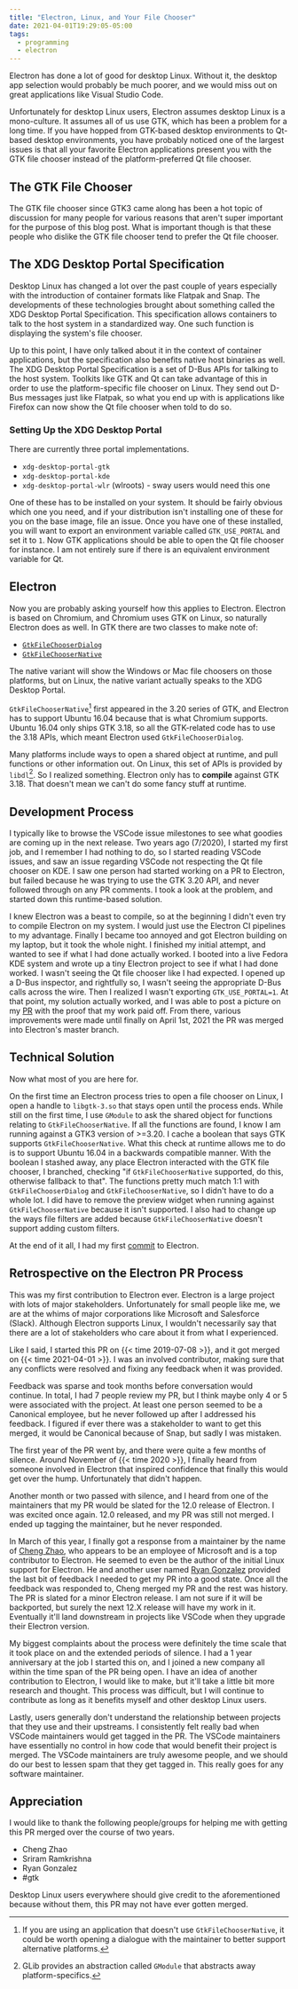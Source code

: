 ```yaml
---
title: "Electron, Linux, and Your File Chooser"
date: 2021-04-01T19:29:05-05:00
tags:
  - programming
  - electron
---
```


Electron has done a lot of good for desktop Linux. Without it, the desktop app
selection would probably be much poorer, and we would miss out on great
applications like Visual Studio Code.

<!--more-->

Unfortunately for desktop Linux users, Electron assumes desktop Linux is a
mono-culture. It assumes all of us use GTK, which has been a problem for a long
time. If you have hopped from GTK-based desktop environments to Qt-based desktop
environments, you have probably noticed one of the largest issues is that all
your favorite Electron applications present you with the GTK file chooser
instead of the platform-preferred Qt file chooser.

## The GTK File Chooser

The GTK file chooser since GTK3 came along has been a hot topic of discussion
for many people for various reasons that aren't super important for the purpose
of this blog post. What is important though is that these people who dislike the
GTK file chooser tend to prefer the Qt file chooser.

## The XDG Desktop Portal Specification

Desktop Linux has changed a lot over the past couple of years especially with
the introduction of container formats like Flatpak and Snap. The developments of
these technologies brought about something called the XDG Desktop Portal
Specification. This specification allows containers to talk to the host system
in a standardized way. One such function is displaying the system's file
chooser.

Up to this point, I have only talked about it in the context of container
applications, but the specification also benefits native host binaries as well.
The XDG Desktop Portal Specification is a set of D-Bus APIs for talking to the
host system. Toolkits like GTK and Qt can take advantage of this in order to use
the platform-specific file chooser on Linux. They send out D-Bus messages just
like Flatpak, so what you end up with is applications like Firefox can now show
the Qt file chooser when told to do so.

### Setting Up the XDG Desktop Portal

There are currently three portal implementations.

- `xdg-desktop-portal-gtk`
- `xdg-desktop-portal-kde`
- `xdg-desktop-portal-wlr` (wlroots) - sway users would need this one

One of these has to be installed on your system. It should be fairly obvious
which one you need, and if your distribution isn't installing one of these for
you on the base image, file an issue. Once you have one of these installed, you
will want to export an environment variable called `GTK_USE_PORTAL` and set it
to `1`. Now GTK applications should be able to open the Qt file chooser for
instance. I am not entirely sure if there is an equivalent environment variable
for Qt.

## Electron

Now you are probably asking yourself how this applies to Electron. Electron is
based on Chromium, and Chromium uses GTK on Linux, so naturally Electron does as
well. In GTK there are two classes to make note of:

- [`GtkFileChooserDialog`](https://docs.gtk.org/gtk4/class.FileChooserDialog.html)
- [`GtkFileChooserNative`](https://docs.gtk.org/gtk4/class.FileChooserNative.html)

The native variant will show the Windows or Mac file choosers on those
platforms, but on Linux, the native variant actually speaks to the XDG Desktop
Portal.

`GtkFileChooserNative`[^1] first appeared in the 3.20 series of GTK, and
Electron has to support Ubuntu 16.04 because that is what Chromium supports.
Ubuntu 16.04 only ships GTK 3.18, so all the GTK-related code has to use the
3.18 APIs, which meant Electron used `GtkFileChooserDialog`.

Many platforms include ways to open a shared object at runtime, and pull
functions or other information out. On Linux, this set of APIs is provided by
`libdl`[^2]. So I realized something. Electron only has to **compile** against
GTK 3.18. That doesn't mean we can't do some fancy stuff at runtime.

## Development Process

I typically like to browse the VSCode issue milestones to see what goodies are
coming up in the next release. Two years ago (7/2020), I started my first job,
and I remember I had nothing to do, so I started reading VSCode issues, and saw
an issue regarding VSCode not respecting the Qt file chooser on KDE. I saw one
person had started working on a PR to Electron, but failed because he was trying
to use the GTK 3.20 API, and never followed through on any PR comments. I took a
look at the problem, and started down this runtime-based solution.

I knew Electron was a beast to compile, so at the beginning I didn't even try to
compile Electron on my system. I would just use the Electron CI pipelines to my
advantage. Finally I became too annoyed and got Electron building on my laptop,
but it took the whole night. I finished my initial attempt, and wanted to see if
what I had done actually worked. I booted into a live Fedora KDE system and
wrote up a tiny Electron project to see if what I had done worked. I wasn't
seeing the Qt file chooser like I had expected. I opened up a D-Bus inspector,
and rightfully so, I wasn't seeing the appropriate D-Bus calls across the wire.
Then I realized I wasn't exporting `GTK_USE_PORTAL=1`. At that point, my
solution actually worked, and I was able to post a picture on my
[PR](https://github.com/electron/electron/pull/19159) with the proof that my
work paid off. From there, various improvements were made until finally on April
1st, 2021 the PR was merged into Electron's master branch.

## Technical Solution

Now what most of you are here for.

On the first time an Electron process tries to open a file chooser on Linux, I
open a handle to `libgtk-3.so` that stays open until the process ends. While
still on the first time, I use `GModule` to ask the shared object for functions
relating to `GtkFileChooserNative`. If all the functions are found, I know I am
running against a GTK3 version of >=3.20. I cache a boolean that says GTK
supports `GtkFileChooserNative`. What this check at runtime allows me to do is
to support Ubuntu 16.04 in a backwards compatible manner. With the boolean I
stashed away, any place Electron interacted with the GTK file chooser, I
branched, checking "if `GtkFileChooserNative` supported, do this, otherwise
fallback to that". The functions pretty much match 1:1 with
`GtkFileChooserDialog` and `GtkFileChooserNative`, so I didn't have to do a
whole lot. I did have to remove the preview widget when running against
`GtkFileChooserNative` because it isn't supported. I also had to change up the
ways file filters are added because `GtkFileChooserNative` doesn't support
adding custom filters.

At the end of it all, I had my first
[commit](https://github.com/electron/electron/commit/fa65faa4b0221dfd6e5d64abcff01321640a19ad)
to Electron.

## Retrospective on the Electron PR Process

This was my first contribution to Electron ever. Electron is a large project
with lots of major stakeholders. Unfortunately for small people like me, we are
at the whims of major corporations like Microsoft and Salesforce (Slack).
Although Electron supports Linux, I wouldn't necessarily say that there are a
lot of stakeholders who care about it from what I experienced.

Like I said, I started this PR on {{< time 2019-07-08 >}}, and it got merged on
{{< time 2021-04-01 >}}. I was an involved contributor, making sure that any
conflicts were resolved and fixing any feedback when it was provided.

Feedback was sparse and took months before conversation would continue. In
total, I had 7 people review my PR, but I think maybe only 4 or 5 were
associated with the project. At least one person seemed to be a Canonical
employee, but he never followed up after I addressed his feedback. I figured if
ever there was a stakeholder to want to get this merged, it would be Canonical
because of Snap, but sadly I was mistaken.

The first year of the PR went by, and there were quite a few months of silence.
Around November of {{< time 2020 >}}, I finally heard from someone involved in
Electron that inspired confidence that finally this would get over the hump.
Unfortunately that didn't happen.

Another month or two passed with silence, and I heard from one of the
maintainers that my PR would be slated for the 12.0 release of Electron. I was
excited once again. 12.0 released, and my PR was still not merged. I ended up
tagging the maintainer, but he never responded.

In March of this year, I finally got a response from a maintainer by the name of
[Cheng Zhao](https://github.com/zcbenz), who appears to be an employee of
Microsoft and is a top contributor to Electron. He seemed to even be the author
of the initial Linux support for Electron. He and another user named
[Ryan Gonzalez](https://github.com/refi64) provided the last bit of feedback I
needed to get my PR into a good state. Once all the feedback was responded to,
Cheng merged my PR and the rest was history. The PR is slated for a minor
Electron release. I am not sure if it will be backported, but surely the next
12.X release will have my work in it. Eventually it'll land downstream in
projects like VSCode when they upgrade their Electron version.

My biggest complaints about the process were definitely the time scale that it
took place on and the extended periods of silence. I had a 1 year anniversary at
the job I started this on, and I joined a new company all within the time span
of the PR being open. I have an idea of another contribution to Electron, I
would like to make, but it'll take a little bit more research and thought. This
process was difficult, but I will continue to contribute as long as it benefits
myself and other desktop Linux users.

Lastly, users generally don't understand the relationship between projects that
they use and their upstreams. I consistently felt really bad when VSCode
maintainers would get tagged in the PR. The VSCode maintainers have essentially
no control in how code that would benefit their project is merged. The VSCode
maintainers are truly awesome people, and we should do our best to lessen spam
that they get tagged in. This really goes for any software maintainer.

## Appreciation

I would like to thank the following people/groups for helping me with getting
this PR merged over the course of two years.

- Cheng Zhao
- Sriram Ramkrishna
- Ryan Gonzalez
- #gtk

Desktop Linux users everywhere should give credit to the aforementioned because
without them, this PR may not have ever gotten merged.

[^1]:
    If you are using an application that doesn't use `GtkFileChooserNative`, it
    could be worth opening a dialogue with the maintainer to better support
    alternative platforms.

[^2]:
    GLib provides an abstraction called `GModule` that abstracts away
    platform-specifics.
